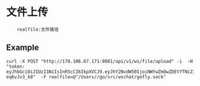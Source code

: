 # 文件上传

        realfile:文件路径

## Example


    curl -X POST "http://170.106.67.171:8081/api/v1/ws/file/upload" -i  -H "token: eyJhbGciOiJIUzI1NiIsInR5cCI6IkpXVCJ9.eyJhY2NvdW50IjoiNWYwZmQwZDEtYTNiZi00MmNmLWFjYjQtNGQ1ODg2MTMxYzNkIiwiY3JlYXRlX3RpbWUiOjE2OTU0NDA3NDJ9.N46Z0V08C451xgc1eL1VDCxU0Tn6XqqQ-eq6vJv3_k8"  -F realfile=@"/Users//go/src/wschat/gofly.sock"